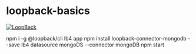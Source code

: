 # loopback-basics

[![LoopBack](https://github.com/strongloop/loopback-next/raw/master/docs/site/imgs/branding/Powered-by-LoopBack-Badge-(blue)-@2x.png)](http://loopback.io/)


npm i -g @loopback/cli
lb4 app
npm install loopback-connector-mongodb --save
lb4 datasource mongoDS --connector mongoDB
npm start
